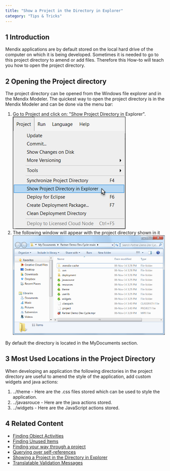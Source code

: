 ```yaml
---
title: "Show a Project in the Directory in Explorer"
category: "Tips & Tricks"
---
```


## 1 Introduction
 
Mendix applications are by default stored on the local hard drive of the computer on which it is being developed. Sometimes it is needed to go to this project directory to amend or add files. Therefore this How-to will teach you how to open the project directory.  

## 2 Opening the Project directory

The project directory can be opened from the Windows file explorer and in  the Mendix Modeler. The quickest way to open the project directory is in the Mendix Modeler and can be done via the menu bar:

1.  Go to Project and click on: "Show Project Directory in Explorer".
    ![](attachments/18448721/18581613.png)
2.  The following window will appear with the project directory shown in it
    ![](attachments/18448721/18581612.png)

By default the directory is located in the MyDocuments section.

## 3 Most Used Locations in the Project Directory

When developing an application the following directories in the project directory are useful to amend the style of the application, add custom widgets and java actions:

1.  ../theme - Here are the .css files stored which can be used to style the application.
2.  ../javasrouce - Here are the java actions stored.
3.  ../widgets - Here are the JavaScript actions stored.

## 4 Related Content

*   [Finding Object Activities](finding-object-activities)
*   [Finding Unused Items](finding-unused-items)
*   [Finding your way through a project](finding-your-way-through-a-project)
*   [Querying over self-references](querying-over-self-references)
*   [Showing a Project in the Directory in Explorer](showing-a-project-in-the-directory-in-explorer)
*   [Translatable Validation Messages](translatable-validation-messages)
